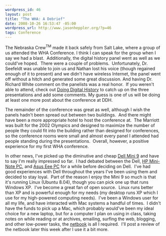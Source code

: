 ```yaml
--- 
wordpress_id: 46
layout: post
title: "The WHA: A Debrief"
date: 2008-10-26 16:53:47 -05:00
wordpress_url: http://www.jasonheppler.org/?p=46
tags: Conference
---
```

The Nebraska Crew<sup>TM</sup> made it back safely from Salt Lake, where a group of us attended the WHA Conference. I think  I can speak for the group when I say we had a blast.  Additionally, the  digital history panel went as well as we could've hoped.  There were a  couple of problems.  Unfortunately, Dr. Seefeldt was unable to join us  and Nathan lost his voice (though regained enough of it to present) and  we didn't have wireless Internet, the panel went off without a hitch and  generated some great discussion. And having Dr. Richard White comment on the panelists was a real honor.  If you weren't able to attend, check  out <a href="http://digitalhistory.unl.edu/blog/" target="_blank">Doing  Digital History</a> to catch up on the three presentations and add some comments. My guess is one of us will be doing at least one more post  about the conference at DDH.

The remainder of the conference was great as well, although I wish  the panels hadn't been spread out between two buildings.  And there  might have been a more appropriate hotel to host the conference at.  The  Marriott was built for the 2002 Olympics and designed to maximize the  number of people they could fit into the building rather than designed  for conferences, so the conference rooms were small and almost every  panel I attended had people standing during the presentations.  Overall,  however, a positive experience for my first WHA conference.

In other news, I've picked up the diminutive and cheap <a href="http://www.dell.com/content/products/productdetails.aspx/laptop-inspiron-9?cs=19&amp;s=dhs&amp;ref=homepg" target="_blank">Dell Mini 9</a> and have to say I'm really impressed so  far.  I had debated between the Dell, <a href="http://h40059.www4.hp.com/hp2133/" target="_blank">HP  Mini-Note PC</a>, and <a href="http://wiki.eeeuser.com/" target="_blank">Asus Eee PC</a> for a  while before deciding on Dell.  I've had good experiences with Dell  throughout the years I've been using them and decided to stay loyal.   Part of the reason I enjoy the Mini 9 so much is that it's running Linux  (Ubuntu 8.04), though you can pick one up that runs Windows XP.  I've  become a great fan of open source.  Linux runs better than XP and is  powerful enough for my needs (my desktop runs XP which I use for my  high-powered computing needs).  I've been a Windows user for all my  life, and have interacted with Mac systems a handful of times.  I didn't  have the funds to pick up a Mac, which probably would've been my ideal  choice for a new laptop, but for a computer I plan on using in class,  taking notes on while reading or at archives, emailing, surfing the web,  blogging, and other low-power tasks, the <a href="http://en.wikipedia.org/wiki/Netbook" target="_blank">netbook</a> is all I required.  I'll post a review of the netbook later this week  after I use it a bit more.
